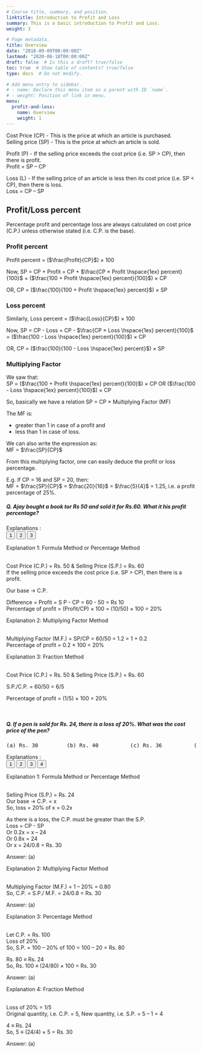 ```yaml
---
# Course title, summary, and position.
linktitle: Introduction to Profit and Loss
summary: This is a basic introduction to Profit and Loss.
weight: 3

# Page metadata.
title: Overview
date: "2018-09-09T00:00:00Z"
lastmod: "2020-08-18T00:00:00Z"
draft: false  # Is this a draft? true/false
toc: true  # Show table of contents? true/false
type: docs  # Do not modify.

# Add menu entry to sidebar.
# - name: Declare this menu item as a parent with ID `name`.
# - weight: Position of link in menu.
menu:
  profit-and-loss:
    name: Overview
    weight: 1
---
```


Cost Price (CP) - This is the price at which an article is purchased. <br>
Selling price (SP) - This is the price at which an article is sold. <br>

Profit (P) - If the selling price exceeds the cost price (i.e. SP > CP), then there is profit. <br>
Profit = SP – CP

Loss (L) - If the selling price of an article is less then its cost price (i.e. SP < CP), then there is loss. <br>
Loss = CP – SP

## Profit/Loss percent

Percentage profit and percentage loss are always calculated on cost price (C.P.) unless otherwise stated (i.e. C.P. is the base).

### Profit percent

Profit percent =  ($\frac{Profit}{CP}$) × 100

Now,  SP = CP + Profit = CP + $\frac{CP × Profit \hspace{1ex} percent}{100}$ = ($\frac{100 + Profit \hspace{1ex} percent}{100}$) × CP

OR, CP = ($\frac{100}{100 + Profit \hspace{1ex} percent}$) × SP 

### Loss percent

Similarly, Loss percent =  ($\frac{Loss}{CP}$) × 100

Now,  SP = CP - Loss = CP - $\frac{CP × Loss \hspace{1ex} percent}{100}$ = ($\frac{100 - Loss \hspace{1ex} percent}{100}$) × CP

OR, CP = ($\frac{100}{100 - Loss \hspace{1ex} percent}$) × SP 

### Multiplying Factor 

We saw that: <br>
SP = ($\frac{100 + Profit \hspace{1ex} percent}{100}$) × CP   OR ($\frac{100 - Loss \hspace{1ex} percent}{100}$) × CP

So, basically we have a relation SP = CP × Multiplying Factor (MF)

The MF is:
* greater than 1 in case of a profit and 
* less than 1 in case of loss.

We can also write the expression as: <br>
MF = $\frac{SP}{CP}$

From this multiplying factor, one can easily deduce the profit or loss percentage. 

E.g. If CP = 16 and SP = 20, then: <br>
MF = $\frac{SP}{CP}$ = $\frac{20}{16}$ = $\frac{5}{4}$ = 1.25, i.e. a profit percentage of 25%. 

##### Q. Ajay bought a book tor Rs 50 and sold it for Rs.60. What it his profit percentage? 

Explanations :<br>
<button class="mak-tablink tablink-group1 default-tab" onclick="openTab('1Exp-1', this, 'tablink-group1', 'tabcontent-group1')">1</button>
<button class="mak-tablink tablink-group1" onclick="openTab('1Exp-2', this, 'tablink-group1', 'tabcontent-group1')">2</button>
<button class="mak-tablink tablink-group1" onclick="openTab('1Exp-3', this, 'tablink-group1', 'tabcontent-group1')">3</button>

<div id="1Exp-1" class="Exp-1 mak-tabcontent tabcontent-group1">
Explanation 1: Formula Method or Percentage Method <br><br>

Cost Price (C.P.) = Rs. 50 & Selling Price (S.P.) = Rs. 60 <br>
If the selling price exceeds the cost price (i.e. SP > CP), then there is a profit.

Our base → C.P. 

Difference = Profit = S P - CP = 60 - 50 = Rs 10 <br>
Percentage of profit =  (Profit/CP) × 100 = (10/50) × 100 = 20%
</div>

<div id="1Exp-2" class="Exp-2 mak-tabcontent tabcontent-group1">
Explanation 2: Multiplying Factor Method<br><br>

Multiplying Factor (M.F.) = SP/CP = 60/50 = 1.2 = 1 + 0.2 <br>
Percentage of profit = 0.2 × 100 = 20%
</div>

<div id="1Exp-3" class="Exp-3 mak-tabcontent tabcontent-group1">
Explanation 3: Fraction Method<br><br>

Cost Price (C.P.) = Rs. 50 & Selling Price (S.P.) = Rs. 60

S.P./C.P. = 60/50 = 6/5

Percentage of profit = (1/5) × 100 = 20%
</div><br>

##### Q. If a pen is sold for Rs. 24, there is a loss of 20%. What was the cost price of the pen?
<pre>(a) Rs. 30         (b) Rs. 40          (c) Rs. 36          (d) Rs. 20</pre>

Explanations :<br>
<button class="mak-tablink tablink-group2 default-tab" onclick="openTab('2Exp-1', this, 'tablink-group2', 'tabcontent-group2')">1</button>
<button class="mak-tablink tablink-group2" onclick="openTab('2Exp-2', this, 'tablink-group2', 'tabcontent-group2')">2</button>
<button class="mak-tablink tablink-group2" onclick="openTab('2Exp-3', this, 'tablink-group2', 'tabcontent-group2')">3</button>
<button class="mak-tablink tablink-group2" onclick="openTab('2Exp-4', this, 'tablink-group2', 'tabcontent-group2')">4</button>

<div id="2Exp-1" class="Exp-1 mak-tabcontent tabcontent-group2">
Explanation 1: Formula Method or Percentage Method <br><br>

Selling Price (S.P.) = Rs. 24 <br>
Our base → C.P. = x <br>
So, loss = 20% of x = 0.2x 

As there is a loss, the C.P. must be greater than the S.P. <br>
Loss = CP - SP  <br>
Or 0.2x = x – 24 <br>
Or 0.8x = 24 <br>
Or x = 24/0.8 = Rs. 30 

Answer: (a)
</div>

<div id="2Exp-2" class="Exp-2 mak-tabcontent tabcontent-group2">
Explanation 2: Multiplying Factor Method  <br><br>

Multiplying Factor (M.F.) = 1 – 20% = 0.80 <br>
So, C.P. = S.P./ M.F. = 24/0.8 = Rs. 30

Answer: (a)
</div>

<div id="2Exp-3" class="Exp-3 mak-tabcontent tabcontent-group2">
Explanation 3: Percentage Method <br><br>

Let C.P. = Rs. 100 <br>
Loss of 20% <br>
So, S.P. = 100 – 20% of 100 = 100 – 20 = Rs. 80 

Rs. 80 ≡ Rs. 24 <br>
So, Rs. 100 ≡ (24/80) × 100 = Rs. 30

Answer: (a)
</div>

<div id="2Exp-4" class="Exp-4 mak-tabcontent tabcontent-group2">
Explanation 4: Fraction Method  <br><br>

Loss of 20% = 1/5 <br>
Original quantity, i.e. C.P. = 5, New quantity, i.e. S.P. = 5 – 1 = 4

4 ≡ Rs. 24 <br>
So, 5 ≡ (24/4) × 5 = Rs. 30

Answer: (a)
</div><br>
